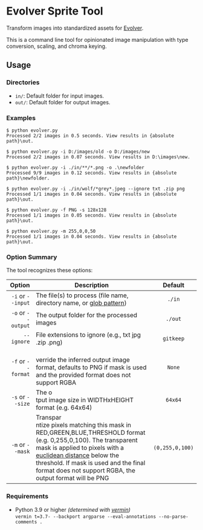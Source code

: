# Evolver Sprite Tool

Transform images into standardized assets for [Evolver](https://github.com/marm00/evolver).

This is a command line tool for opinionated image manipulation with type conversion, scaling, and chroma keying.

## Usage

### Directories

- `in/`: Default folder for input images.
- `out/`: Default folder for output images.

### Examples

```console
$ python evolver.py
Processed 2/2 images in 0.5 seconds. View results in {absolute path}\out.

$ python evolver.py -i D:/images/old -o D:/images/new
Processed 2/2 images in 0.07 seconds. View results in D:\images\new.

$ python evolver.py -i ./in/**/*.png -o .\newfolder
Processed 9/9 images in 0.12 seconds. View results in {absolute path}\newfolder.

$ python evolver.py -i ./in/wolf/*grey*.jpeg --ignore txt .zip png
Processed 1/1 images in 0.04 seconds. View results in {absolute path}\out.

$ python evolver.py -f PNG -s 128x128
Processed 1/1 images in 0.05 seconds. View results in {absolute path}\out.

$ python evolver.py -m 255,0,0,50
Processed 1/1 images in 0.04 seconds. View results in {absolute path}\out.
```

### Option Summary

The tool recognizes these options:

| Option | Description | Default |
| ---: | --- | :---: |
| `-i` or `--input` | The file(s) to process (file name, directory name, or [glob pattern](https://docs.python.org/3/library/glob.html)) | `./in` |
| `-o` or `--output`<br>| The output folder for the processed images | `./out` |
| `--ignore` | File extensions to ignore (e.g., txt jpg .zip .png) | `gitkeep` |
| `-f` or `--format` | <br>verride the inferred output image format, defaults to PNG if mask is used and the provided format does not support RGBA | `None` |
| `-s` or `--size` | The o<br>tput image size in WIDTHxHEIGHT format (e.g. 64x64) | `64x64` |
| `-m` or `--mask` | Transpar<br>ntize pixels matching this mask in RED,GREEN,BLUE,THRESHOLD format (e.g. 0,255,0,100). The transparent mask is applied to pixels with a [euclidean distance](https://en.wikipedia.org/wiki/Euclidean_distance) below the threshold. If mask is used and the final format does not support RGBA, the output format will be PNG | `(0,255,0,100)` |

### Requirements

- Python 3.9 or higher *(determined with [vermin](https://github.com/netromdk/vermin))*  
`vermin t=3.7- --backport argparse --eval-annotations --no-parse-comments .`
